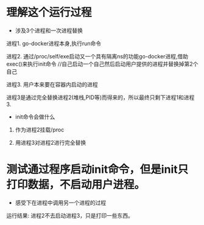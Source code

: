 # 理解这个运行过程

* 涉及3个进程和一次进程替换

进程1. go-docker进程本身,执行run命令

进程2. 通过/proc/self/exe启动又一个具有隔离ns的功能go-docker进程,借助exec()来执行init命令 //自己启动一个自己然后启动用户提供的进程并替换掉第2个自己

进程3. 用户本来要在容器内启动的进程

进程3是通过完全替换进程2(堆栈,PID等)而得来的，所以最终只剩下进程1和进程3.


* init命令会做什么

1. 作为进程2挂载/proc

2. 用进程3对进程2进行完全替换

# 测试通过程序启动init命令，但是init只打印数据，不启动用户进程。

* 感受下在进程中调用另一个进程的过程

运行结果: 进程2不去启动进程3，只是打印一些东西。
